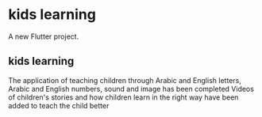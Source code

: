 # kids learning

A new Flutter project.

##  kids learning

The application of teaching children through Arabic and English letters, Arabic and English numbers, sound and image has been completed
Videos of children's stories and how children learn in the right way have been added to teach the child better
